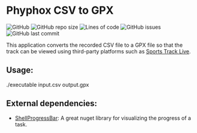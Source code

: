 # Phyphox CSV to GPX

![GitHub](https://img.shields.io/github/license/LuMarans30/phyphox-CSV-to-GPX)
![GitHub repo size](https://img.shields.io/github/repo-size/LuMarans30/phyphox-CSV-to-GPX)
![Lines of code](https://img.shields.io/tokei/lines/github/LuMarans30/phyphox-CSV-to-GPX)
![GitHub issues](https://img.shields.io/github/issues/LuMarans30/phyphox-CSV-to-GPX)
![GitHub last commit](https://img.shields.io/github/last-commit/LuMarans30/phyphox-CSV-to-GPX)

This application converts the recorded CSV file to a GPX file so that the track can be viewed using third-party platforms such as [Sports Track Live](https://www.sportstracklive.com/en).

## Usage:

./executable input.csv output.gpx

## External dependencies:

  - [ShellProgressBar](https://github.com/Mpdreamz/shellprogressbar): A great nuget library for visualizing the progress of a task.
